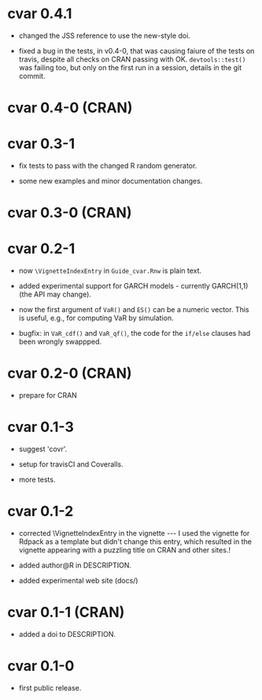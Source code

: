 # cvar 0.4.1

* changed the JSS reference to use the new-style doi.

* fixed a bug in the tests, in v0.4-0, that was causing faiure of the tests on
  travis, despite all checks on CRAN passing with OK. `devtools::test()` was
  failing too, but only on the first run in a session, details in the git
  commit.


# cvar 0.4-0 (CRAN)

# cvar 0.3-1

* fix tests to pass with the changed R random generator.

* some new examples and minor documentation changes.


# cvar 0.3-0 (CRAN)

# cvar 0.2-1

* now `\VignetteIndexEntry` in `Guide_cvar.Rnw` is plain text.

* added experimental support for GARCH models - currently GARCH(1,1) (the API
  may change).

* now the first argument of `VaR()` and `ES()` can be a numeric vector. This is
  useful, e.g., for computing VaR by simulation.

* bugfix:  in `VaR_cdf()` and `VaR_qf()`,  the code for the `if/else` clauses
  had been wrongly swappped. 


# cvar 0.2-0 (CRAN)

* prepare for CRAN

# cvar 0.1-3

* suggest 'covr'.

* setup for travisCI and Coveralls.

* more tests.

# cvar 0.1-2

* corrected \VignetteIndexEntry in the vignette --- I used the vignette for Rdpack as a
  template but didn't change this entry, which resulted in the vignette appearing with a
  puzzling title on CRAN and other sites.!

* added author@R in DESCRIPTION.

* added experimental web site (docs/)

# cvar 0.1-1 (CRAN)

* added a doi to DESCRIPTION.


# cvar 0.1-0

* first public release.
